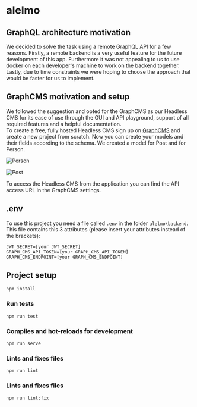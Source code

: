 # alelmo

## GraphQL architecture motivation
We decided to solve the task using a remote GraphQL API for a few reasons. Firstly, a remote backend is a very useful feature for the future development of this app. Furthermore it was not appealing to us to use docker on each developer's machine to work on the backend together. Lastly, due to time constraints we were hoping to choose the approach that would be faster for us to implement.

## GraphCMS motivation and setup
We followed the suggestion and opted for the GraphCMS as our Headless CMS for its ease of use through the GUI and API playground, support of all required features and a helpful documentation.  
To create a free, fully hosted Headless CMS sign up on [GraphCMS](https://auth.graphcms.com) and create a new project from scratch.
Now you can create your models and their fields according to the schema.
We created a model for Post and for Person.

![Person](https://i.imgur.com/2H2OVm3.png)

![Post](https://i.imgur.com/4ZEqpvU.png)

To access the Headless CMS from the application you can find the API access URL in the GraphCMS settings.

## .env
To use this project you need a file called ```.env``` in the folder ```alelmo\backend```. This file contains this 3 attributes (please insert your attributes instead of the brackets):
```
JWT_SECRET=[your JWT_SECRET]
GRAPH_CMS_API_TOKEN=[your GRAPH_CMS_API_TOKEN]
GRAPH_CMS_ENDPOINT=[your GRAPH_CMS_ENDPOINT]
```

## Project setup
```
npm install
```

### Run tests
```
npm run test
```

### Compiles and hot-reloads for development
```
npm run serve
```

### Lints and fixes files
```
npm run lint
```

### Lints and fixes files
```
npm run lint:fix
```
